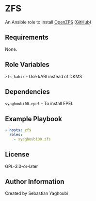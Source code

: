 # ZFS

An Ansible role to install [OpenZFS](https://openzfs.org/wiki/Main_Page) ([GitHub](https://github.com/openzfs/zfs))

## Requirements

None.

## Role Variables

`zfs_kabi:` - Use kABI instead of DKMS

## Dependencies

`syaghoubi00.epel` - To install EPEL

## Example Playbook

```yaml
- hosts: zfs
  roles:
    - syaghoubi00.zfs
```

## License

GPL-3.0-or-later

## Author Information

Created by Sebastian Yaghoubi
